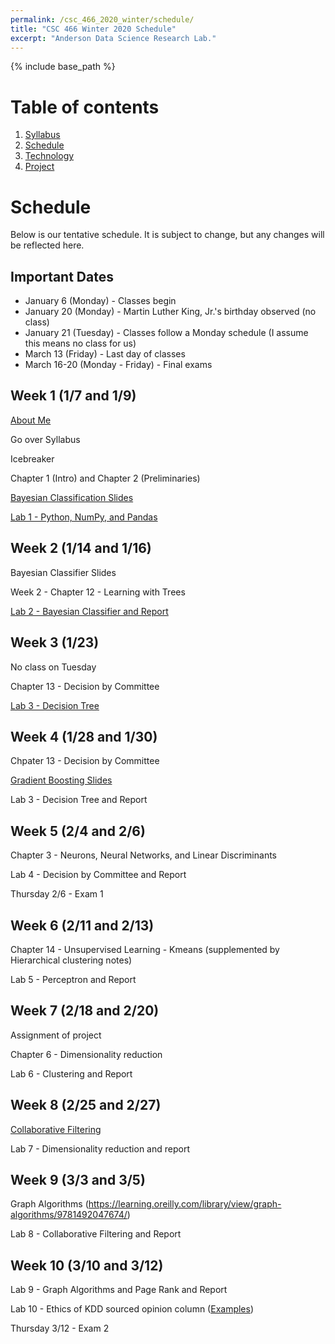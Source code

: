 ```yaml
---
permalink: /csc_466_2020_winter/schedule/
title: "CSC 466 Winter 2020 Schedule"
excerpt: "Anderson Data Science Research Lab."
---
```


{% include base_path %}

# Table of contents
1. [Syllabus](/csc_466_2020_winter/)
2. [Schedule](/csc_466_2020_winter/schedule/)
3. [Technology](/csc_466_2020_winter/technology/)
4. [Project](/csc_466_2020_winter/project/)

# Schedule
Below is our tentative schedule. It is subject to change, but any changes will be reflected here.

## Important Dates
* January 6 (Monday) - Classes begin
* January 20 (Monday) - Martin Luther King, Jr.'s birthday observed (no class)
* January 21 (Tuesday) - Classes follow a Monday schedule (I assume this means no class for us)
* March 13 (Friday) - Last day of classes
* March 16-20 (Monday - Friday) - Final exams

## Week 1 (1/7 and 1/9)
<a href="/csc_466_2020_winter/aboutme.pptx">About Me</a>

Go over Syllabus

Icebreaker

Chapter 1 (Intro) and Chapter 2 (Preliminaries)

<a href="/data_301_2019_fall/Bayesian Classification.ppt">Bayesian Classification Slides</a>

[Lab 1 - Python, NumPy, and Pandas](https://classroom.github.com/a/efsRItDZ)

## Week 2 (1/14 and 1/16)
Bayesian Classifier Slides

Week 2 - Chapter 12 - Learning with Trees

<a href="https://classroom.github.com/a/v9PJbN9u">Lab 2 - Bayesian Classifier and Report</a>

## Week 3 (1/23)
No class on Tuesday

Chapter 13 - Decision by Committee

<a href="https://classroom.github.com/a/QCsIKLlW">Lab 3 - Decision Tree</a>

## Week 4 (1/28 and 1/30)
Chpater 13 - Decision by Committee

<a href="http://www.chengli.io/tutorials/gradient_boosting.pdf">Gradient Boosting Slides</a>

Lab 3 - Decision Tree and Report

## Week 5 (2/4 and 2/6)
Chapter 3 - Neurons, Neural Networks, and Linear Discriminants

Lab 4 - Decision by Committee and Report

Thursday 2/6 - Exam 1

## Week 6 (2/11 and 2/13)
Chapter 14 - Unsupervised Learning - Kmeans (supplemented by Hierarchical clustering notes)

Lab 5 - Perceptron and Report

## Week 7 (2/18 and 2/20)
Assignment of project

Chapter 6 - Dimensionality reduction

Lab 6 - Clustering and Report

## Week 8 (2/25 and 2/27)
<a href="/csc_466_2020_winter/CF_AdaptiveWeb_2006.pdf">Collaborative Filtering</a>

Lab 7 - Dimensionality reduction and report

## Week 9 (3/3 and 3/5)
Graph Algorithms (https://learning.oreilly.com/library/view/graph-algorithms/9781492047674/)

Lab 8 - Collaborative Filtering and Report

## Week 10 (3/10 and 3/12)
Lab 9 - Graph Algorithms and Page Rank and Report

Lab 10 - Ethics of KDD sourced opinion column (<a href="https://www.bloomberg.com/authors/ATFPV0aLyJM/catherine-h-oneil">Examples</a>)

Thursday 3/12 - Exam 2
